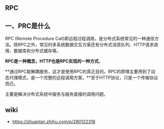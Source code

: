 ## RPC
## 一、PRC是什么
RPC (Remote Procedure Call)即远程过程调用，是分布式系统常见的一种通信方法。除RPC之外，常见的多系统数据交互方案还有分布式消息队列、HTTP请求调用、数据库和分布式缓存等。

**RPC是一种概念，HTTP也是RPC实现的一种方式**。

**通过RPC能解耦服务，这才是使用RPC的真正目的。RPC的原理主要用到了动态代理模式，是一个完整的远程调用方案，**至于HTTP协议，只是一个传输协议而已。

主要是解决分布式系统中服务与服务直接的调用问题。

## wiki
* https://zhuanlan.zhihu.com/p/280122318